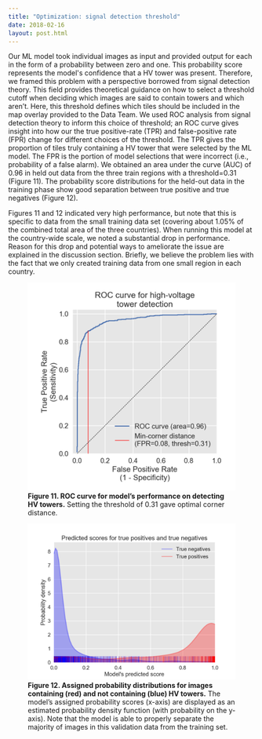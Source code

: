 ```yaml
---
title: "Optimization: signal detection threshold"
date: 2018-02-16
layout: post.html
---
```


Our ML model took individual images as input and provided output for each in the form of a probability between zero and one. This probability score represents the model's confidence that a HV tower was present. Therefore, we framed this problem with a perspective borrowed from signal detection theory. This field provides theoretical guidance on how to select a threshold cutoff when deciding which images are said to contain towers and which aren’t. Here, this threshold defines which tiles should be included in the map overlay provided to the Data Team. We used ROC analysis from signal detection theory to inform this choice of threshold; an ROC curve gives insight into how our the true positive-rate (TPR) and false-positive rate (FPR) change for different choices of the threshold. The TPR gives the proportion of tiles truly containing a HV tower that were selected by the ML model. The FPR is the portion of model selections that were incorrect (i.e., probability of a false alarm). We obtained an area under the curve (AUC) of 0.96 in held out data from the three train regions with a threshold=0.31 (Figure 11). The probability score distributions for the held-out data in the training phase show good separation between true positive and true negatives (Figure 12).

Figures 11 and 12 indicated very high performance, but note that this is specific to data from the small training data set (covering about 1.05% of the combined total area of the three countries). When running this model at the country-wide scale, we noted a substantial drop in performance. Reason for this drop and potential ways to ameliorate the issue are explained in the discussion section. Briefly, we believe the problem lies with the fact that we only created training data from one small region in each country.

<figure class="align-center">
  <img src="/assets/graphics/content/results_plots/roc_0129_052307.png" alt="ROC Curve" />
  <figcaption><b>Figure 11. ROC curve for model’s performance on detecting HV towers.</b> Setting the threshold of 0.31 gave optimal corner distance. </figcaption>
</figure>


<figure class="align-center">
  <img src="/assets/graphics/content/results_plots/dist_fpr_tpr_0129_052307.png" alt="Model’s assigned probabilities for images containing and not containing HV towers." />
  <figcaption><b>Figure 12. Assigned probability distributions for images containing (red) and not containing (blue) HV towers.</b> The model’s assigned probability scores (x-axis) are displayed as an estimated probability density function (with probability on the y-axis). Note that the model is able to properly separate the majority of images in this validation data from the training set.</figcaption>
</figure>

